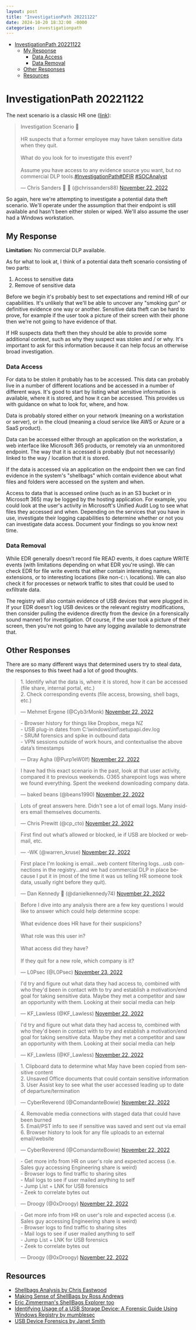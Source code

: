 ```yaml
---
layout: post
title: "InvestigationPath 20221122"
date: 2024-10-20 18:32:00 -0000
categories: investigationpath
---
```


- [InvestigationPath 20221122](#investigationpath-20221122)
  - [My Response](#my-response)
    - [Data Access](#data-access)
    - [Data Removal](#data-removal)
  - [Other Responses](#other-responses)
  - [Resources](#resources)

# InvestigationPath 20221122

The next scenario is a classic HR one ([link](https://x.com/chrissanders88/status/1595070232426467328)):

<blockquote class="twitter-tweet" data-dnt="true"><p lang="en" dir="ltr">Investigation Scenario 🔎<br><br>HR suspects that a former employee may have taken sensitive data when they quit.<br><br>What do you look for to investigate this event?<br><br>Assume you have access to any evidence source you want, but no commercial DLP tools.<a href="https://twitter.com/hashtag/InvestigationPath?src=hash&amp;ref_src=twsrc%5Etfw">#InvestigationPath</a><a href="https://twitter.com/hashtag/DFIR?src=hash&amp;ref_src=twsrc%5Etfw">#DFIR</a> <a href="https://twitter.com/hashtag/SOCAnalyst?src=hash&amp;ref_src=twsrc%5Etfw">#SOCAnalyst</a></p>&mdash; Chris Sanders 🔎 🧠 (@chrissanders88) <a href="https://twitter.com/chrissanders88/status/1595070232426467328?ref_src=twsrc%5Etfw">November 22, 2022</a></blockquote> <script async src="https://platform.twitter.com/widgets.js" charset="utf-8"></script>

So again, here we're attempting to investigate a potential data theft scenario. We'll operate under the assumption that their endpoint is still available and hasn't been either stolen or wiped. We'll also assume the user had a Windows workstation.

## My Response

**Limitation:** No commercial DLP available.

As for what to look at, I think of a potential data theft scenario consisting of two parts:

1. Access to sensitive data
2. Remove of sensitive data

Before we begin it's probably best to set expectations and remind HR of our capabilities. It's unlikely that we'll be able to uncover any "smoking gun" or definitive evidence one way or another. Sensitive data theft can be hard to prove, for example if the user took a picture of their screen with their phone then we're not going to have evidence of that.

If HR suspects data theft then they should be able to provide some additional context, such as why they suspect was stolen and / or why. It's important to ask for this information because it can help focus an otherwise broad investigation.

### Data Access

For data to be stolen it probably has to be accessed. This data can probably live in a number of different locations and be accessed in a number of different ways. It's good to start by listing what sensitive information is available, where it is stored, and how it can be accessed. This provides us with guidance on what to look for, where, and how.

Data is probably stored either on your network (meaning on a workstation or server), or in the cloud (meaning a cloud service like AWS or Azure or a SaaS product).

Data can be accessed either through an application on the workstation, a web interface like Microsoft 365 products, or remotely via an unmonitored endpoint. The way that it is accessed is probably (but not necessarily) linked to the way / location that it is stored.

If the data is accessed via an application on the endpoint then we can find evidence in the system's "shellbags" which contain evidence about what files and folders were accessed on the system and when.

Access to data that is accessed online (such as in an S3 bucket or in Microsoft 365) may be logged by the hosting application. For example, you could look at the user's activity in Microsoft's Unified Audit Log to see what files they accessed and when. Depending on the services that you have in use, investigate their logging capabilities to determine whether or not you can investigate data access. Document your findings so you know next time.

### Data Removal

While EDR generally doesn't record file READ events, it does capture WRITE events (with limitations depending on what EDR you're using). We can check EDR for file write events that either contain interesting names, extensions, or to interesting locations (like non-`C:\` locations). We can also check it for processes or network traffic to sites that could be used to exfiltrate data.

The registry will also contain evidence of USB devices that were plugged in. If your EDR doesn't log USB devices or the relevant registry modifications, then consider pulling the evidence directly from the device (in a forensically sound manner) for investigation. Of course, if the user took a picture of their screen, then you're not going to have any logging available to demonstrate that.

## Other Responses

There are so many different ways that determined users try to steal data, the responses to this tweet had a lot of good thoughts.

<blockquote class="twitter-tweet" data-conversation="none" data-dnt="true"><p lang="en" dir="ltr">1. Identify what the data is, where it is stored, how it can be accessed (file share, internal portal, etc.)<br>2. Check corresponding events (file access, browsing, shell bags, etc.)</p>&mdash; Mehmet Ergene (@Cyb3rMonk) <a href="https://twitter.com/Cyb3rMonk/status/1595096312344723460?ref_src=twsrc%5Etfw">November 22, 2022</a></blockquote> <script async src="https://platform.twitter.com/widgets.js" charset="utf-8"></script>

<blockquote class="twitter-tweet" data-conversation="none" data-dnt="true"><p lang="en" dir="ltr">- Browser history for things like Dropbox, mega NZ<br>- USB plug-in dates from C:\windows\inf\setupapi.dev.log<br>- SRUM forensics and spike in outbound data<br>- VPN sessions outside of work hours, and contextualise the above data’s timestamps</p>&mdash; Dray Agha (@Purp1eW0lf) <a href="https://twitter.com/Purp1eW0lf/status/1595072568662310912?ref_src=twsrc%5Etfw">November 22, 2022</a></blockquote> <script async src="https://platform.twitter.com/widgets.js" charset="utf-8"></script>

<blockquote class="twitter-tweet" data-conversation="none" data-dnt="true"><p lang="en" dir="ltr">I have had this exact scenario in the past, look at that user activity, compared it to previous weekends. O365 sharepoint logs was where we found everything. Spent the weekend downloading company data.</p>&mdash; baked beans (@beans1990) <a href="https://twitter.com/beans1990/status/1595141873446051840?ref_src=twsrc%5Etfw">November 22, 2022</a></blockquote> <script async src="https://platform.twitter.com/widgets.js" charset="utf-8"></script>

<blockquote class="twitter-tweet" data-conversation="none" data-dnt="true"><p lang="en" dir="ltr">Lots of great answers here. Didn&#39;t see a lot of email logs. Many insiders email themselves documents.</p>&mdash; Chris Prewitt (@cp_cto) <a href="https://twitter.com/cp_cto/status/1595158740197863424?ref_src=twsrc%5Etfw">November 22, 2022</a></blockquote> <script async src="https://platform.twitter.com/widgets.js" charset="utf-8"></script>

<blockquote class="twitter-tweet" data-conversation="none" data-dnt="true"><p lang="en" dir="ltr">First find out what’s allowed or blocked, ie if USB are blocked or webmail, etc.</p>&mdash; -WK (@warren_kruse) <a href="https://twitter.com/warren_kruse/status/1595091663008980994?ref_src=twsrc%5Etfw">November 22, 2022</a></blockquote> <script async src="https://platform.twitter.com/widgets.js" charset="utf-8"></script>

<blockquote class="twitter-tweet" data-conversation="none" data-dnt="true"><p lang="en" dir="ltr">First place I&#39;m looking is email...web content filtering logs...usb connections in the registry...and we had commercial DLP in place because I put it in (most of the time it was us telling HR someone took data, usually right before they quit).</p>&mdash; Dan Kennedy 🚫 (@danielkennedy74) <a href="https://twitter.com/danielkennedy74/status/1595198174171467777?ref_src=twsrc%5Etfw">November 22, 2022</a></blockquote> <script async src="https://platform.twitter.com/widgets.js" charset="utf-8"></script>

<blockquote class="twitter-tweet" data-conversation="none" data-dnt="true"><p lang="en" dir="ltr">Before I dive into any analysis there are a few key questions I would like to answer which could help determine scope:<br><br>What evidence does HR have for their suspicions?<br><br>What role was this user in?<br><br>What access did they have?<br><br>If they quit for a new role, which company is it?</p>&mdash; L0Psec (@L0Psec) <a href="https://twitter.com/L0Psec/status/1595415386593415172?ref_src=twsrc%5Etfw">November 23, 2022</a></blockquote> <script async src="https://platform.twitter.com/widgets.js" charset="utf-8"></script>

<blockquote class="twitter-tweet" data-conversation="none" data-dnt="true"><p lang="en" dir="ltr">I&#39;d try and figure out what data they had access to, combined with who they&#39;d been in contact with to try and establish a motivation/end goal for taking sensitive data. Maybe they met a competitor and saw an opportunity with them. Looking at their social media can help</p>&mdash; KF_Lawless (@KF_Lawless) <a href="https://twitter.com/KF_Lawless/status/1595176155807637504?ref_src=twsrc%5Etfw">November 22, 2022</a></blockquote> <script async src="https://platform.twitter.com/widgets.js" charset="utf-8"></script>

<blockquote class="twitter-tweet" data-conversation="none" data-dnt="true"><p lang="en" dir="ltr">I&#39;d try and figure out what data they had access to, combined with who they&#39;d been in contact with to try and establish a motivation/end goal for taking sensitive data. Maybe they met a competitor and saw an opportunity with them. Looking at their social media can help</p>&mdash; KF_Lawless (@KF_Lawless) <a href="https://twitter.com/KF_Lawless/status/1595176155807637504?ref_src=twsrc%5Etfw">November 22, 2022</a></blockquote> <script async src="https://platform.twitter.com/widgets.js" charset="utf-8"></script>

<blockquote class="twitter-tweet" data-conversation="none" data-dnt="true"><p lang="en" dir="ltr">1. Clipboard data to determine what May have been copied from sensitive content<br>2. Unsaved Office documents that could contain sensitive information<br>3. User Assist key to see what the user accessed leading up to date of departure/termination</p>&mdash; CyberReverend (@ComandanteBowie) <a href="https://twitter.com/ComandanteBowie/status/1595110190210199553?ref_src=twsrc%5Etfw">November 22, 2022</a></blockquote> <script async src="https://platform.twitter.com/widgets.js" charset="utf-8"></script>

<blockquote class="twitter-tweet" data-conversation="none" data-dnt="true"><p lang="en" dir="ltr">4. Removable media connections with staged data that could have been burned<br>5. Email/PST info to see if sensitive was saved and sent out via email<br>6. Browser history to look for any file uploads to an external email/website</p>&mdash; CyberReverend (@ComandanteBowie) <a href="https://twitter.com/ComandanteBowie/status/1595110584152125441?ref_src=twsrc%5Etfw">November 22, 2022</a></blockquote> <script async src="https://platform.twitter.com/widgets.js" charset="utf-8"></script>

<blockquote class="twitter-tweet" data-conversation="none" data-dnt="true"><p lang="en" dir="ltr">- Get more info from HR on user&#39;s role and expected access (i.e. Sales guy accessing Engineering share is weird)<br>- Browser logs to find traffic to sharing sites <br>- Mail logs to see if user mailed anything to self<br>- Jump List + LNK for USB forensics<br>- Zeek to correlate bytes out</p>&mdash; Droogy (@0xDroogy) <a href="https://twitter.com/0xDroogy/status/1595121946122821632?ref_src=twsrc%5Etfw">November 22, 2022</a></blockquote> <script async src="https://platform.twitter.com/widgets.js" charset="utf-8"></script>

<blockquote class="twitter-tweet" data-conversation="none" data-dnt="true"><p lang="en" dir="ltr">- Get more info from HR on user&#39;s role and expected access (i.e. Sales guy accessing Engineering share is weird)<br>- Browser logs to find traffic to sharing sites <br>- Mail logs to see if user mailed anything to self<br>- Jump List + LNK for USB forensics<br>- Zeek to correlate bytes out</p>&mdash; Droogy (@0xDroogy) <a href="https://twitter.com/0xDroogy/status/1595121946122821632?ref_src=twsrc%5Etfw">November 22, 2022</a></blockquote> <script async src="https://platform.twitter.com/widgets.js" charset="utf-8"></script>

## Resources

- [Shellbags Analysis by Chris Eastwood](https://medium.com/ce-digital-forensics/shellbag-analysis-18c9b2e87ac7)
- [Making Sense of ShellBags by Ross Andrews](https://medium.com/@andrewss112/making-sense-of-shellbags-8a8e945d8f2d)
- [Eric Zimmerman's ShellBags Explorer too](https://ericzimmerman.github.io/#!index.md:~:text=exporting%20shellbag%20data-,ShellBags%20Explorer,-%2D%20%7C%202.0.0.0)
- [Identifying Usage of a USB Storage Device: A Forensic Guide Using Windows Registry by mumblesec](https://medium.com/@mumblesec/identifying-usage-of-a-usb-storage-device-a-forensic-guide-using-windows-registry-a4c1db90b1ce)
- [USB Device Forensics by Janet Smith](https://www.asdfed.com/USB-Device-Forensics)
